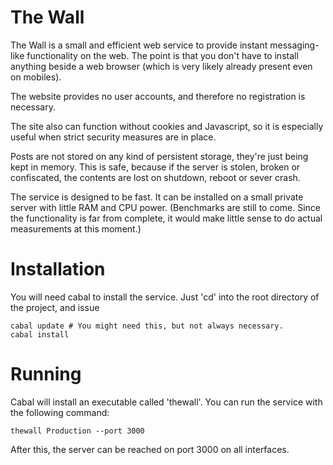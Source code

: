 The Wall
========

The Wall is a small and efficient web service to provide instant
messaging-like functionality on the web. The point is that you don't
have to install anything beside a web browser (which is very likely
already present even on mobiles).

The website provides no user accounts, and therefore no registration is
necessary.

The site also can function without cookies and Javascript, so it is
especially useful when strict security measures are in place.

Posts are not stored on any kind of persistent storage, they're just
being kept in memory. This is safe, because if the server is stolen,
broken or confiscated, the contents are lost on shutdown, reboot or
sever crash.

The service is designed to be fast. It can be installed on a small
private server with little RAM and CPU power. (Benchmarks are still to
come. Since the functionality is far from complete, it would make
little sense to do actual measurements at this moment.)

Installation
============

You will need cabal to install the service. Just 'cd' into the root
directory of the project, and issue

    cabal update # You might need this, but not always necessary.
    cabal install

Running
=======

Cabal will install an executable called 'thewall'. You can run the service
with the following command:

    thewall Production --port 3000

After this, the server can be reached on port 3000 on all interfaces.

